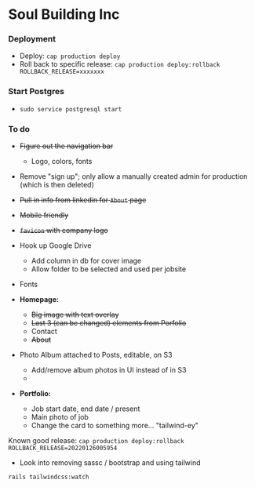 # Soul Building Inc

### Deployment
* Deploy: `cap production deploy`
* Roll back to specific release: `cap production deploy:rollback ROLLBACK_RELEASE=xxxxxxx`

### Start Postgres
* `sudo service postgresql start`


### To do
* ~~Figure out the navigation bar~~
  * Logo, colors, fonts

* Remove "sign up"; only allow a manually created admin for production (which is then deleted)
* ~~Pull in info from linkedin for `About` page~~
* ~~Mobile friendly~~
* ~~`favicon` with company logo~~

* Hook up Google Drive
  * Add column in db for cover image
  * Allow folder to be selected and used per jobsite
* Fonts

* **Homepage:**
  * ~~Big image with text overlay~~
  * ~~Last 3 (can be changed) elements from Porfolio~~
  * Contact
  * ~~About~~

* Photo Album attached to Posts, editable, on S3
  * Add/remove album photos in UI instead of in S3
  * 

* **Portfolio:**
  * Job start date, end date / present
  * Main photo of job
  * Change the card to something more... "tailwind-ey"

Known good release:
  `cap production deploy:rollback ROLLBACK_RELEASE=20220126005954`

- Look into removing sassc / bootstrap and using tailwind

`rails tailwindcss:watch`
